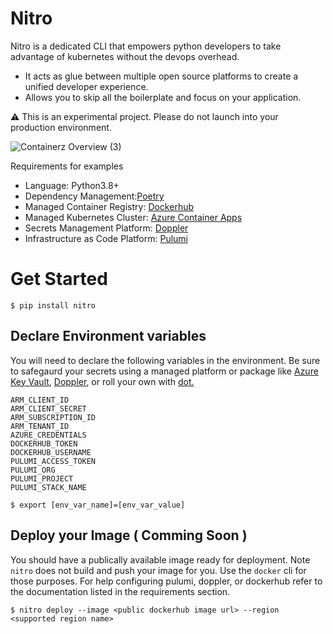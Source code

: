 # Nitro


Nitro is a dedicated CLI that empowers python developers to take advantage of kubernetes without the devops overhead. 

- It acts as glue between multiple open source platforms to create a unified developer experience. 
- Allows you to skip all the boilerplate and focus on your application. 

⚠️ This is an experimental project. Please do not launch into your production environment. 

![Containerz Overview (3)](https://user-images.githubusercontent.com/91840749/171413936-28548467-3940-4dd9-9e4d-bfb9a2e89dd8.png)


Requirements for examples
- Language: Python3.8+ 
- Dependency Management:[Poetry](https://github.com/python-poetry/poetry)
- Managed Container Registry: [Dockerhub](https://docs.github.com/en/actions/publishing-packages/publishing-docker-images)
- Managed Kubernetes Cluster: [Azure Container Apps](https://azure.microsoft.com/en-us/services/container-apps/)
- Secrets Management Platform: [Doppler](https://doppler.com/)
- Infrastructure as Code Platform: [Pulumi](https://github.com/pulumi/pulumi)

# Get Started 

```
$ pip install nitro
```
## Declare Environment variables 
  You will need to declare the following variables in the environment. Be sure to safegaurd your secrets using a managed platform or package like [Azure Key Vault](https://azure.microsoft.com/en-us/services/key-vault/), [Doppler](https://doppler.com/join?invite=5F20C8D0), or roll your own with  [dot.](https://pypi.org/project/python-dotenv/)

```  
ARM_CLIENT_ID
ARM_CLIENT_SECRET
ARM_SUBSCRIPTION_ID
ARM_TENANT_ID
AZURE_CREDENTIALS
DOCKERHUB_TOKEN
DOCKERHUB_USERNAME
PULUMI_ACCESS_TOKEN
PULUMI_ORG
PULUMI_PROJECT
PULUMI_STACK_NAME
```
  
```
$ export [env_var_name]=[env_var_value]
```

## Deploy your Image ( Comming Soon ) 

You should have a publically available image ready for deployment. Note `nitro` does not build and push your image for you. 
Use the `docker` cli for those purposes. For help configuring pulumi, doppler, or dockerhub refer to the documentation listed in the requirements section.

```
$ nitro deploy --image <public dockerhub image url> --region <supported region name>
``` 


  
 

